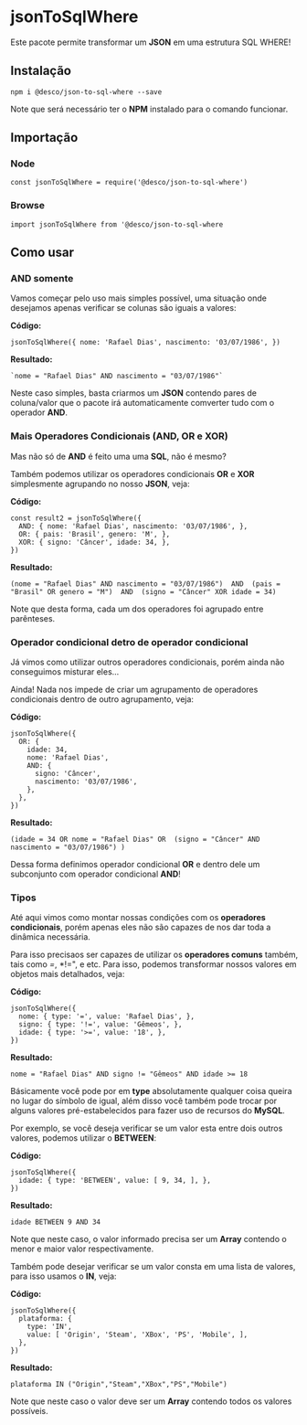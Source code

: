 # jsonToSqlWhere

Este pacote permite transformar um **JSON** em uma estrutura SQL WHERE!

## Instalação

`npm i @desco/json-to-sql-where --save`

Note que será necessário ter o **NPM** instalado para o comando funcionar.

## Importação

### Node

`const jsonToSqlWhere = require('@desco/json-to-sql-where')`

### Browse

`import jsonToSqlWhere from '@desco/json-to-sql-where`

## Como usar

### **AND** somente

Vamos começar pelo uso mais simples possível, uma situação onde desejamos apenas verificar se colunas são iguais a valores:

**Código:** 
```
jsonToSqlWhere({ nome: 'Rafael Dias', nascimento: '03/07/1986', })
```

**Resultado:** 
```
`nome = "Rafael Dias" AND nascimento = "03/07/1986"`
```

Neste caso simples, basta criarmos um **JSON** contendo pares de coluna/valor que o pacote irá automaticamente comverter tudo com o operador **AND**.

### Mais Operadores Condicionais (**AND**, **OR** e **XOR**)

Mas não só de **AND** é feito uma uma **SQL**, não é mesmo?

Também podemos utilizar os operadores condicionais **OR** e **XOR** simplesmente agrupando no nosso **JSON**, veja:

**Código:** 

```
const result2 = jsonToSqlWhere({
  AND: { nome: 'Rafael Dias', nascimento: '03/07/1986', },
  OR: { pais: 'Brasil', genero: 'M', },
  XOR: { signo: 'Câncer', idade: 34, },
})
```

**Resultado:** 
```
(nome = "Rafael Dias" AND nascimento = "03/07/1986")  AND  (pais = "Brasil" OR genero = "M")  AND  (signo = "Câncer" XOR idade = 34) 
```

Note que desta forma, cada um dos operadores foi agrupado entre parênteses.

### Operador condicional detro de operador condicional

Já vimos como utilizar outros operadores condicionais, porém ainda não conseguimos misturar eles...

Ainda! Nada nos impede de criar um agrupamento de operadores condicionais dentro de outro agrupamento, veja:

**Código:**
```
jsonToSqlWhere({
  OR: {
    idade: 34,
    nome: 'Rafael Dias',
    AND: {
      signo: 'Câncer',
      nascimento: '03/07/1986',
    },
  },
})
```

**Resultado:**
```
(idade = 34 OR nome = "Rafael Dias" OR  (signo = "Câncer" AND nascimento = "03/07/1986") )
```

Dessa forma definimos operador condicional **OR** e dentro dele um subconjunto com operador condicional **AND**!

### Tipos

Até aqui vimos como montar nossas condições com os **operadores condicionais**, porém apenas eles não são capazes de nos dar toda a dinâmica necessária.

Para isso precisaos ser capazes de utilizar os **operadores comuns** também, tais como *=*, *!=",  e etc. Para isso, podemos transformar nossos valores em objetos mais detalhados, veja:

**Código:**
```
jsonToSqlWhere({
  nome: { type: '=', value: 'Rafael Dias', },
  signo: { type: '!=', value: 'Gêmeos', },
  idade: { type: '>=', value: '18', },
})
```

**Resultado:**
```
nome = "Rafael Dias" AND signo != "Gêmeos" AND idade >= 18
```

Básicamente você pode por em **type** absolutamente qualquer coisa queira no lugar do símbolo de igual, além disso você também pode trocar por alguns valores pré-estabelecidos para fazer uso de recursos do **MySQL**.

Por exemplo, se você deseja verificar se um valor esta entre dois outros valores, podemos utilizar o **BETWEEN**:

**Código:**
```
jsonToSqlWhere({
  idade: { type: 'BETWEEN', value: [ 9, 34, ], },
})
```

**Resultado:**
```
idade BETWEEN 9 AND 34
```

Note que neste caso, o valor informado precisa ser um **Array** contendo o menor e maior valor respectivamente.

Também pode desejar verificar se um valor consta em uma lista de valores, para isso usamos o **IN**, veja:

**Código:**
```
jsonToSqlWhere({
  plataforma: {
    type: 'IN',
    value: [ 'Origin', 'Steam', 'XBox', 'PS', 'Mobile', ],
  },
})
```

**Resultado:**
```
plataforma IN ("Origin","Steam","XBox","PS","Mobile")
```

Note que neste caso o valor deve ser um **Array** contendo todos os valores possíveis.